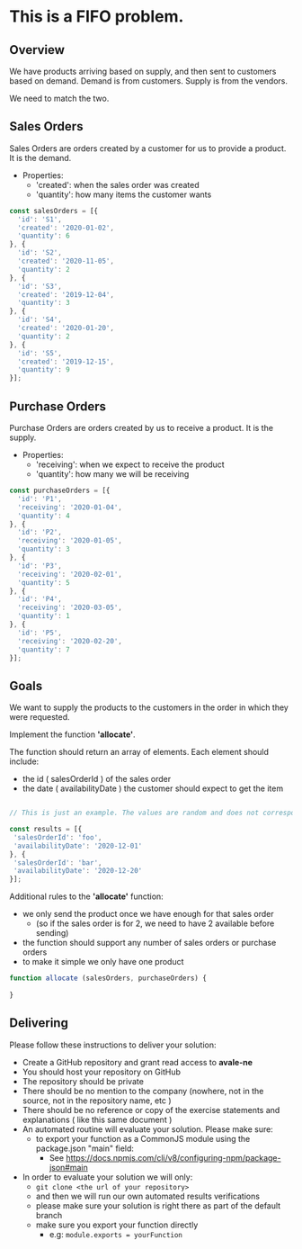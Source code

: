 # This is a FIFO problem.

## Overview

We have products arriving based on supply, and then sent to customers based on demand.
Demand is from customers. 
Supply is from the vendors.
 
We need to match the two.  

## Sales Orders

Sales Orders are orders created by a customer for us to provide a product. It is the demand.
  - Properties:
    - 'created': when the sales order was created
    - 'quantity': how many items the customer wants

```javascript
const salesOrders = [{
  'id': 'S1',
  'created': '2020-01-02',
  'quantity': 6
}, {
  'id': 'S2',  
  'created': '2020-11-05',
  'quantity': 2  
}, {
  'id': 'S3',  
  'created': '2019-12-04',
  'quantity': 3  
}, {
  'id': 'S4',  
  'created': '2020-01-20',
  'quantity': 2  
}, {
  'id': 'S5',  
  'created': '2019-12-15',
  'quantity': 9  
}];
```

## Purchase Orders

Purchase Orders are orders created by us to receive a product. It is the supply.
  - Properties:
    - 'receiving': when we expect to receive the product
    - 'quantity': how many we will be receiving

```javascript
const purchaseOrders = [{
  'id': 'P1',  
  'receiving': '2020-01-04',
  'quantity': 4
}, {
  'id': 'P2',  
  'receiving': '2020-01-05',
  'quantity': 3  
}, {
  'id': 'P3',  
  'receiving': '2020-02-01',
  'quantity': 5  
}, {
  'id': 'P4',  
  'receiving': '2020-03-05',
  'quantity': 1  
}, {
  'id': 'P5',  
  'receiving': '2020-02-20',
  'quantity': 7
}];
```

## Goals

We want to supply the products to the customers in the order in which they were requested. 

Implement the function **'allocate'**.

The function should return an array of elements. Each element should include:
 - the id ( salesOrderId ) of the sales order
 - the date ( availabilityDate ) the customer should expect to get the item

 ```javascript

// This is just an example. The values are random and does not correspond to any valid input.

const results = [{
  'salesOrderId': 'foo',  
  'availabilityDate': '2020-12-01'
}, {
  'salesOrderId': 'bar',  
  'availabilityDate': '2020-12-20'
}];
```

Additional rules to the **'allocate'** function:
  - we only send the product once we have enough for that sales order
    - (so if the sales order is for 2, we need to have 2 available before sending)
  - the function should support any number of sales orders or purchase orders
  - to make it simple we only have one product

```javascript
function allocate (salesOrders, purchaseOrders) {
 
}
```

## Delivering

Please follow these instructions to deliver your solution:

- Create a GitHub repository and grant read access to **avale-ne**
- You should host your repository on GitHub
- The repository should be private
- There should be no mention to the company (nowhere, not in the source, not in the repository name, etc )
- There should be no reference or copy of the exercise statements and explanations ( like this same document )
- An automated routine will evaluate your solution. Please make sure:
  - to export your function as a CommonJS module using the package.json "main" field:
    - See https://docs.npmjs.com/cli/v8/configuring-npm/package-json#main
- In order to evaluate your solution we will only:
  - `git clone <the url of your repository>`
  - and then we will run our own automated results verifications
  - please make sure your solution is right there as part of the default branch
  - make sure you export your function directly
    - e.g: `module.exports = yourFunction`
